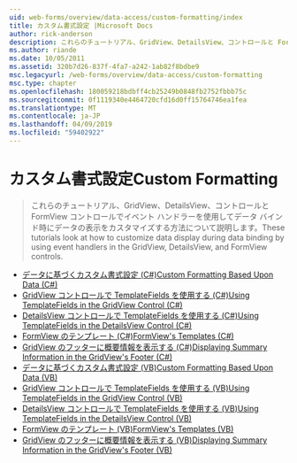 ```yaml
---
uid: web-forms/overview/data-access/custom-formatting/index
title: カスタム書式設定 |Microsoft Docs
author: rick-anderson
description: これらのチュートリアル、GridView、DetailsView、コントロールと FormView コントロールでイベント ハンドラーを使用してデータ バインド時にデータの表示をカスタマイズする方法について説明します。
ms.author: riande
ms.date: 10/05/2011
ms.assetid: 320b7d26-837f-4fa7-a242-1ab82f8bdbe9
msc.legacyurl: /web-forms/overview/data-access/custom-formatting
msc.type: chapter
ms.openlocfilehash: 180059218bdbff4cb25249b0848fb2752fbbb75c
ms.sourcegitcommit: 0f1119340e4464720cfd16d0ff15764746ea1fea
ms.translationtype: MT
ms.contentlocale: ja-JP
ms.lasthandoff: 04/09/2019
ms.locfileid: "59402922"
---
```

# <a name="custom-formatting"></a><span data-ttu-id="1e3c8-103">カスタム書式設定</span><span class="sxs-lookup"><span data-stu-id="1e3c8-103">Custom Formatting</span></span>

> <span data-ttu-id="1e3c8-104">これらのチュートリアル、GridView、DetailsView、コントロールと FormView コントロールでイベント ハンドラーを使用してデータ バインド時にデータの表示をカスタマイズする方法について説明します。</span><span class="sxs-lookup"><span data-stu-id="1e3c8-104">These tutorials look at how to customize data display during data binding by using event handlers in the GridView, DetailsView, and FormView controls.</span></span>


- [<span data-ttu-id="1e3c8-105">データに基づくカスタム書式設定 (C#)</span><span class="sxs-lookup"><span data-stu-id="1e3c8-105">Custom Formatting Based Upon Data (C#)</span></span>](custom-formatting-based-upon-data-cs.md)
- [<span data-ttu-id="1e3c8-106">GridView コントロールで TemplateFields を使用する (C#)</span><span class="sxs-lookup"><span data-stu-id="1e3c8-106">Using TemplateFields in the GridView Control (C#)</span></span>](using-templatefields-in-the-gridview-control-cs.md)
- [<span data-ttu-id="1e3c8-107">DetailsView コントロールで TemplateFields を使用する (C#)</span><span class="sxs-lookup"><span data-stu-id="1e3c8-107">Using TemplateFields in the DetailsView Control (C#)</span></span>](using-templatefields-in-the-detailsview-control-cs.md)
- [<span data-ttu-id="1e3c8-108">FormView のテンプレート (C#)</span><span class="sxs-lookup"><span data-stu-id="1e3c8-108">FormView's Templates (C#)</span></span>](using-the-formview-s-templates-cs.md)
- [<span data-ttu-id="1e3c8-109">GridView のフッターに概要情報を表示する (C#)</span><span class="sxs-lookup"><span data-stu-id="1e3c8-109">Displaying Summary Information in the GridView's Footer (C#)</span></span>](displaying-summary-information-in-the-gridview-s-footer-cs.md)
- [<span data-ttu-id="1e3c8-110">データに基づくカスタム書式設定 (VB)</span><span class="sxs-lookup"><span data-stu-id="1e3c8-110">Custom Formatting Based Upon Data (VB)</span></span>](custom-formatting-based-upon-data-vb.md)
- [<span data-ttu-id="1e3c8-111">GridView コントロールで TemplateFields を使用する (VB)</span><span class="sxs-lookup"><span data-stu-id="1e3c8-111">Using TemplateFields in the GridView Control (VB)</span></span>](using-templatefields-in-the-gridview-control-vb.md)
- [<span data-ttu-id="1e3c8-112">DetailsView コントロールで TemplateFields を使用する (VB)</span><span class="sxs-lookup"><span data-stu-id="1e3c8-112">Using TemplateFields in the DetailsView Control (VB)</span></span>](using-templatefields-in-the-detailsview-control-vb.md)
- [<span data-ttu-id="1e3c8-113">FormView のテンプレート (VB)</span><span class="sxs-lookup"><span data-stu-id="1e3c8-113">FormView's Templates (VB)</span></span>](using-the-formview-s-templates-vb.md)
- [<span data-ttu-id="1e3c8-114">GridView のフッターに概要情報を表示する (VB)</span><span class="sxs-lookup"><span data-stu-id="1e3c8-114">Displaying Summary Information in the GridView's Footer (VB)</span></span>](displaying-summary-information-in-the-gridview-s-footer-vb.md)
